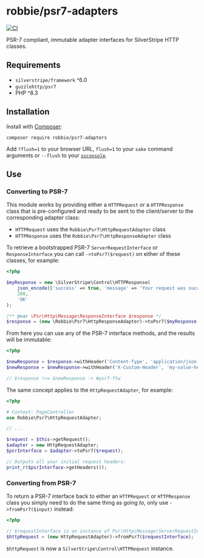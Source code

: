 # robbie/psr7-adapters

[![CI](https://github.com/robbieaverill/psr7-adapters/actions/workflows/ci.yml/badge.svg)](https://github.com/robbieaverill/psr7-adapters/actions/workflows/ci.yml)


PSR-7 compliant, immutable adapter interfaces for SilverStripe HTTP classes.

## Requirements

* `silverstripe/framework` ^6.0
* `guzzlehttp/psr7`
* PHP ^8.3

## Installation

Install with [Composer](https://getcomposer.org):

```shell
composer require robbie/psr7-adapters
```

Add `?flush=1` to your browser URL, `flush=1` to your `sake` command arguments or `--flush` to your [`ssconsole`](https://github.com/silverleague/silverstripe-console).

## Use

### Converting to PSR-7

This module works by providing either a `HTTPRequest` or a `HTTPResponse` class that is pre-configured and ready to be sent to the client/server to the corresponding adapter class:

* `HTTPRequest` uses the `Robbie\Psr7\HttpRequestAdapter` class
* `HTTPResponse` uses the `Robbie\Psr7\HttpResponseAdapter` class

To retrieve a bootstrapped PSR-7 `ServerRequestInterface` or `ResponseInterface` you can call `->toPsr7($request)` on either of these classes, for example:

```php
<?php

$myResponse = new \SilverStripe\Control\HTTPResponse(
    json_encode(['success' => true, 'message' => 'Your request was successful!']),
    200,
    'OK'
);

/** @var \Psr\Http\Message\ResponseInterface $response */
$response = (new \Robbie\Psr7\HttpResponseAdapter)->toPsr7($myResponse);
```

From here you can use any of the PSR-7 interface methods, and the results will be immutable:

```php
<?php

$newResponse = $response->withHeader('Content-Type', 'application/json');
$newResponse = $newResponse->withHeader('X-Custom-Header', 'my-value-here');

// $response !== $newResponse -> #psr7-ftw
```

The same concept applies to the `HttpRequestAdapter`, for example:

```php
<?php

# Context: PageController
use Robbie\Psr7\HttpRequestAdapter;

// ...

$request = $this->getRequest();
$adapter = new HttpRequestAdapter;
$psrInterface = $adapter->toPsr7($request);

// Outputs all your initial request headers:
print_r($psrInterface->getHeaders());
```

### Converting from PSR-7

To return a PSR-7 interface back to either an `HTTPRequest` or `HTTPResponse` class you simply need to do the same thing as going *to*, only use `->fromPsr7($input)` instead:

```php
<?php

// $requestInterface is an instance of Psr\Http\Message\ServerRequestInterface
$httpRequest = (new HttpRequestAdapter)->fromPsr7($requestInterface);
```

`$httpRequest` is now a `SilverStripe\Control\HTTPRequest` instance.
